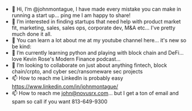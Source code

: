 - 👋 Hi, I’m @johnmontague, I have made every mistake you can make in running a start up... ping me I am happy to share!
- 👀 I’m interested in finding startups that need help with product market fit, marketing, sales, sales ops, corporate dev, M&A etc... I've pretty much done it all.
- 👀 You can learn a lot about me at my youtube channel here... it's new so be kind: 
- 🌱 I’m currently learning python and playing with block chain and DeFi... love Kevin Rose's Modern Finance podcast...
- 💞️ I’m looking to collaborate on just about anything fintech, block chain/crpto, and cyber sec/ransomeware sec projects
- 📫 How to reach me LinkedIn is probably easy https://www.linkedin.com/in/johnmontague/
- 📫 How to reach me john@novusrx.com... but I get a ton of email and spam so call if you want 813-649-9300

<!---
johnmontague/johnmontague is a ✨ special ✨ repository because its `README.md` (this file) appears on your GitHub profile.
You can click the Preview link to take a look at your changes.
--->

